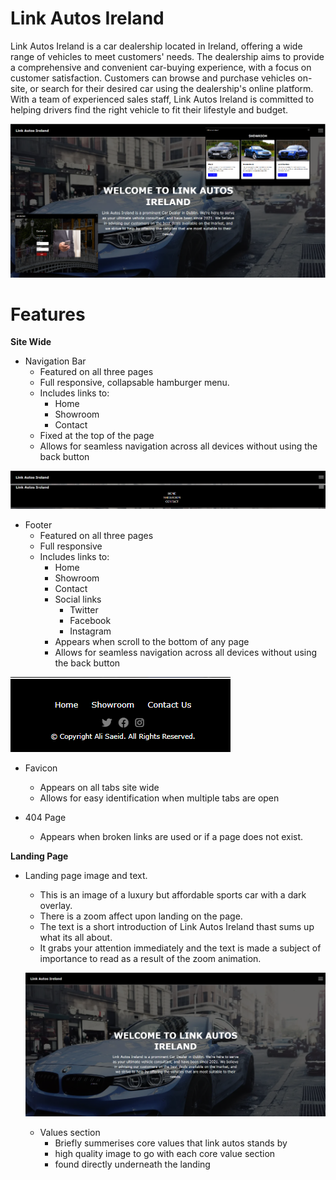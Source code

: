 # Link Autos Ireland

Link Autos Ireland is a car dealership located in Ireland, offering a wide range of vehicles to meet customers' needs. The dealership aims to provide a comprehensive and convenient car-buying experience, with a focus on customer satisfaction. Customers can browse and purchase vehicles on-site, or search for their desired car using the dealership's online platform. With a team of experienced sales staff, Link Autos Ireland is committed to helping drivers find the right vehicle to fit their lifestyle and budget.

![Link Autos Ireland Webpage](/docs/images/link%20autos%20intro.png)

# Features

**Site Wide**

- Navigation Bar
  - Featured on all three pages
  - Full responsive, collapsable hamburger menu.
  - Includes links to:
    - Home
    - Showroom
    - Contact
  - Fixed at the top of the page
  - Allows for seamless navigation across all devices without using the back button

![Link Autos Ireland NavBar](/docs/images/link%20autos%20navbar.png)

- Footer
  - Featured on all three pages
  - Full responsive
  - Includes links to:
    - Home
    - Showroom
    - Contact
    - Social links
      - Twitter
      - Facebook
      - Instagram
    - Appears when scroll to the bottom of any page
    - Allows for seamless navigation across all devices without using the back button

![Link Autos Ireland Footer](/docs/images/footer.png)

- Favicon
  - Appears on all tabs site wide
  - Allows for easy identification when multiple tabs are open

- 404 Page
  - Appears when broken links are used or if a page does not exist.

**Landing Page**

- Landing page image and text.
  - This is an image of a luxury but affordable sports car with a dark overlay.
  - There is a zoom affect upon landing on the page.
  - The text is a short introduction of Link Autos Ireland thast sums up what its all about.
  - It grabs your attention immediately and the text is made a subject of importance to read as a result of the zoom animation.

  ![Link Autos Ireland Landing Page](/docs/images/landing%20page.png)

  - Values section
    - Briefly summerises core values that link autos stands by
    - high quality image to go with each core value section
    - found directly underneath the landing